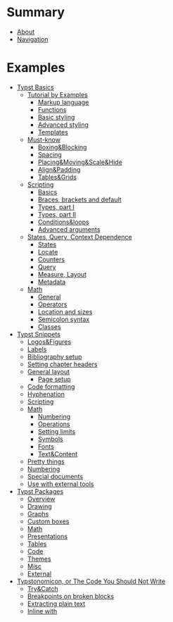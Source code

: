 # Summary

- [About](./about.md)
- [Navigation](./navigation.md)
# Examples
- [Typst Basics](./basics/README.md)
  - [Tutorial by Examples]()
    -  [Markup language](./basics/tutorial/markup.md)
    -  [Functions](./basics/tutorial/functions.md)
    -  [Basic styling](./basics/tutorial/basic_styling.md)
    -  [Advanced styling](./basics/tutorial/advanced_styling.md)
    -  [Templates](./basics/tutorial/templates.md)
  - [Must-know](./basics/must_know/README.md)
    - [Boxing&Blocking](./basics/must_know/box_block.md)
    - [Spacing](./basics/must_know/spacing.md)
    - [Placing&Moving&Scale&Hide]()
    - [Align&Padding]()
    - [Tables&Grids]()
  - [Scripting](./basics/scripting/README.md)
    - [Basics](./basics/scripting/basics.md)
    - [Braces, brackets and default](./basics/scripting/braces.md)
    - [Types, part I](./basics/scripting/types.md)
    - [Types, part II](./basics/scripting/types_2.md)
    - [Conditions&loops]()
    - [Advanced arguments](./basics/scripting/arguments.md)
  -  [States, Query, Context Dependence](./basics/states/README.md)
     -  [States](./basics/states/states.md)
     -  [Locate](./basics/states/locate.md)
     -  [Counters](./basics/states/counters.md)
     -  [Query](./basics/states/query.md)
     -  [Measure, Layout]()
     -  [Metadata]()
  -  [Math]()
     - [General]()
     - [Operators]()
     - [Location and sizes]()
     - [Semicolon syntax]()
     - [Classes](./basics/math/classes.md)
- [Typst Snippets]()
    - [Logos&Figures](./snippets/logos.md)
    - [Labels](./snippets/labels.md)
    - [Bibliography setup]()
    - [Setting chapter headers]()
    - [General layout]()
      - [Page setup]()
    - [Code formatting]()
    - [Hyphenation]()
    - [Scripting](./snippets/scripting/index.md)
    - [Math]()
      - [Numbering](./snippets/math/numbering.md)
      - [Operations](./snippets/math/operations.md)
      - [Setting limits]()
      - [Symbols]() <!--TODO: emptyset, replacing-->
      - [Fonts](./snippets/math/fonts.md)
      - [Text&Content]()
    - [Pretty things](./snippets/pretty.md)
    - [Numbering](./snippets/numbering.md)
    - [Special documents](./snippets/special/index.md)
    - [Use with external tools](./snippets/external.md)
- [Typst Packages](./packages/README.md)
    - [Overview]()
    - [Drawing](./packages/drawing.md)
    - [Graphs]()
    - [Custom boxes]() <!--TODO: for theorems look into math-->
    - [Math]()
    - [Presentations]()
    - [Tables]()
    - [Code]()
    - [Themes]()
    - [Misc]()
    - [External](./packages/external.md)
- [Typstonomicon, or The Code You Should Not Write]()
    - [Try&Catch](./typstonomicon/try_catch.md)
    - [Breakpoints on broken blocks](./typstonomicon/block_break.md)
    - [Extracting plain text](./typstonomicon/extract_plain_text.md)
    - [Inline with](./typstonomicon/inline_with.md)
